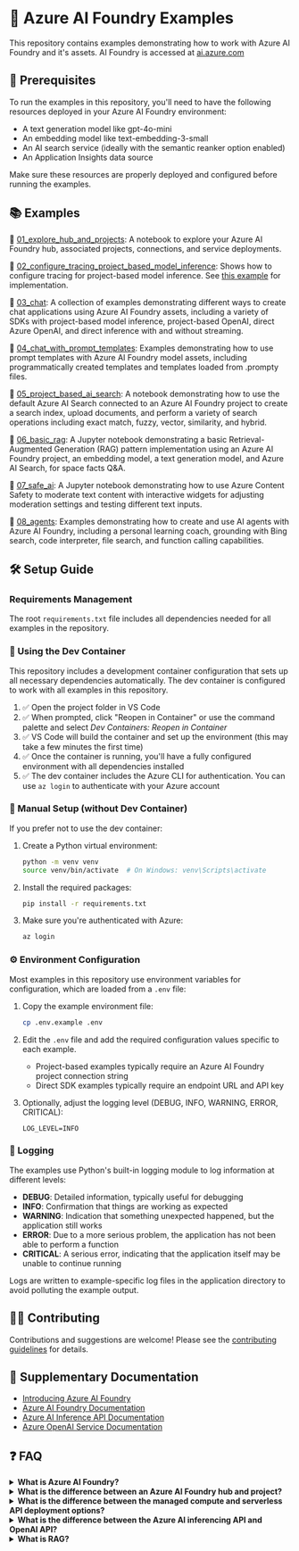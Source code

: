 # 🤖 Azure AI Foundry Examples

This repository contains examples demonstrating how to work with Azure AI Foundry and it's assets. AI Foundry is accessed at [ai.azure.com](http://ai.azure.com)

## 🔧 Prerequisites

To run the examples in this repository, you'll need to have the following resources deployed in your Azure AI Foundry environment:

- A text generation model like gpt-4o-mini
- An embedding model like text-embedding-3-small
- An AI search service (ideally with the semantic reanker option enabled)
- An Application Insights data source

Make sure these resources are properly deployed and configured before running the examples.

## 📚 Examples

🧮 [01_explore_hub_and_projects](./01_explore_hub_and_projects/README.md): A notebook to explore your Azure AI Foundry hub, associated projects, connections, and service deployments.

🧮 [02_configure_tracing_project_based_model_inference](./02_configure_tracing_project_based_model_inference/README.md): Shows how to configure tracing for project-based model inference. See [this example](./03_chat/chat_project_based_model_inference.py) for implementation.

🧮 [03_chat](./03_chat/README.md): A collection of examples demonstrating different ways to create chat applications using Azure AI Foundry assets, including a variety of SDKs with project-based model inference, project-based OpenAI, direct Azure OpenAI, and direct inference with and without streaming.

🧮 [04_chat_with_prompt_templates](./04_chat_with_prompt_templates/README.md): Examples demonstrating how to use prompt templates with Azure AI Foundry model assets, including programmatically created templates and templates loaded from .prompty files.

🧮 [05_project_based_ai_search](./05_project_based_ai_search/README.md): A notebook demonstrating how to use the default Azure AI Search connected to an Azure AI Foundry project to create a search index, upload documents, and perform a variety of search operations including exact match, fuzzy, vector, similarity, and hybrid.

🧮 [06_basic_rag](./06_basic_rag/README.md): A Jupyter notebook demonstrating a basic Retrieval-Augmented Generation (RAG) pattern implementation using an Azure AI Foundry project, an embedding model, a text generation model, and Azure AI Search, for space facts Q&A.

🧮 [07_safe_ai](./07_safe_ai/README.md): A Jupyter notebook demonstrating how to use Azure Content Safety to moderate text content with interactive widgets for adjusting moderation settings and testing different text inputs.

🧮 [08_agents](./08_agents/README.md): Examples demonstrating how to create and use AI agents with Azure AI Foundry, including a personal learning coach, grounding with Bing search, code interpreter, file search, and function calling capabilities.

## 🛠️ Setup Guide

### Requirements Management

The root `requirements.txt` file includes all dependencies needed for all examples in the repository.

### 🐳 Using the Dev Container

This repository includes a development container configuration that sets up all necessary dependencies automatically. The dev container is configured to work with all examples in this repository.

1. ✅ Open the project folder in VS Code
2. ✅ When prompted, click "Reopen in Container" or use the command palette and select *Dev Containers: Reopen in Container*
3. ✅ VS Code will build the container and set up the environment (this may take a few minutes the first time)
4. ✅ Once the container is running, you'll have a fully configured environment with all dependencies installed
5. ✅ The dev container includes the Azure CLI for authentication. You can use `az login` to authenticate with your Azure account

### 🔧 Manual Setup (without Dev Container)

If you prefer not to use the dev container:

1. Create a Python virtual environment:
   ```bash
   python -m venv venv
   source venv/bin/activate  # On Windows: venv\Scripts\activate
   ```

2. Install the required packages:
   ```bash
   pip install -r requirements.txt
   ```

3. Make sure you're authenticated with Azure:
   ```bash
   az login
   ```

### ⚙️ Environment Configuration

Most examples in this repository use environment variables for configuration, which are loaded from a `.env` file:

1. Copy the example environment file:
   ```bash
   cp .env.example .env
   ```

2. Edit the `.env` file and add the required configuration values specific to each example.
   - Project-based examples typically require an Azure AI Foundry project connection string
   - Direct SDK examples typically require an endpoint URL and API key

3. Optionally, adjust the logging level (DEBUG, INFO, WARNING, ERROR, CRITICAL):
   ```
   LOG_LEVEL=INFO
   ```

### 📝 Logging

The examples use Python's built-in logging module to log information at different levels:

- **DEBUG**: Detailed information, typically useful for debugging
- **INFO**: Confirmation that things are working as expected
- **WARNING**: Indication that something unexpected happened, but the application still works
- **ERROR**: Due to a more serious problem, the application has not been able to perform a function
- **CRITICAL**: A serious error, indicating that the application itself may be unable to continue running

Logs are written to example-specific log files in the application directory to avoid polluting the example output.

## 👨‍💻 Contributing

Contributions and suggestions are welcome! Please see the [contributing guidelines](CONTRIBUTING.md) for details.

## 📖 Supplementary Documentation

- [Introducing Azure AI Foundry](https://www.youtube.com/watch?v=GD7MnIwAxYM)
- [Azure AI Foundry Documentation](https://learn.microsoft.com/azure/ai-foundry)
- [Azure AI Inference API Documentation](https://learn.microsoft.com/en-us/azure/machine-learning/reference-model-inference-api?view=azureml-api-2&tabs=python)
- [Azure OpenAI Service Documentation](https://learn.microsoft.com/en-us/azure/ai-services/openai/)

## ❓ FAQ

<details>
<summary><strong>What is Azure AI Foundry?</strong></summary>
A successor to Azure AI Studio, it's a home for AI capabilities including a collection of tools and services to fully create, manage, and use AI models at scale for data scientists and AI engineers.
</details>

<details>
<summary><strong>What is the difference between an Azure AI Foundry hub and project?</strong></summary>
A hub is a parent workspace that provides shared resources including storage, key vault, and compute for multiple child projects. Projects are lighter weight workspaces for managing AI components that inherit and use the hub's resources. Think of hubs as infrastructure and resource providers and projects as workspaces for specific AI development efforts.

A hub can have many projects, but a project can have only 1 parent hub. A project can have it's own data, connections, and model deployements that are isolated to the project itself, and not part of the hub.
</details>

<details>
<summary><strong>What is the difference between the managed compute and serverless API deployment options?</strong></summary>

Deployment options differ primarily in pricing structure and infrastructure approach.

**Serverless deployment**:
- Pay-as-you-go model based on token usage (input, output, and reasoning tokens)
- Runs on shared GPU cluster pools specific to each model
- Can utilize global pools, or region-specific pools (like East US or Sweden Central)

**Managed compute**:
- Hourly billing model regardless of usage
- Runs on dedicated virtual machines with the model and API pre-deployed
- Microsoft handles all infrastructure management and deployment
</details>

<details>
<summary><strong>What is the difference between the Azure AI inferencing API and OpenAI API?</strong></summary>

The Azure AI inferencing API (package `azure.ai.inference`) serves as an abstraction layer that allows applications to interact with various models using a standardized interface. It translates requests to the specific format required by each underlying model.

While `azure.ai.inference` provides a model-agnostic abstraction layer, the openai package with the AzureOpenAI client (i.e., `from openai import AzureOpenAI`) is specifically designed for interacting with OpenAI models deployed on Azure. 

In summary, the key benefit of `azure.ai.inference` is the ability to switch between supported models, for example between an OpenAI and Meta model, without modifying your application code, avoiding code lock-in.

Verify model compatibility via the [inference API documentation](https://learn.microsoft.com/en-us/azure/machine-learning/reference-model-inference-api?view=azureml-api-2&tabs=python).
</details>

<details>
<summary><strong>What is RAG?</strong></summary>
Retrieval-Augmented Generation (RAG) is a technique where the LLM (Large Language Model) uses relevant retrieved text chunks from your data to craft a final answer.
This helps ground the model's response in real data, reducing hallucinations.
</details>
